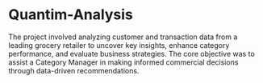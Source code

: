 # Quantim-Analysis
The project involved analyzing customer and transaction data from a leading grocery retailer to uncover key insights, enhance category performance, and evaluate business strategies. The core objective was to assist a Category Manager in making informed commercial decisions through data-driven recommendations.
